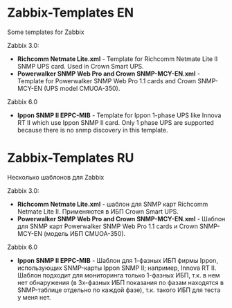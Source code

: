 # Zabbix-Templates EN
Some templates for Zabbix  
  
Zabbix 3.0:  
- **Richcomm Netmate Lite.xml** - Template for Richcomm Netmate Lite II SNMP UPS card. Used in Crown Smart UPS.  
- **Powerwalker SNMP Web Pro and Crown SNMP-MCY-EN.xml** - Template for Powerwalker SNMP Web Pro 1.1 cards and Crown SNMP-MCY-EN (UPS model CMUOA-350).  

Zabbix 6.0
- **Ippon SNMP II EPPC-MIB** - Template for Ippon 1-phase UPS like Innova RT II which use Ippon SNMP II card. Only 1 phase UPS are supported because there is no snmp discovery in this template.

# Zabbix-Templates RU
Несколько шаблонов для Zabbix
  
Zabbix 3.0:  
- **Richcomm Netmate Lite.xml** - шаблон для SNMP карт Richcomm Netmate Lite II. Применяются в ИБП Crown Smart UPS.
- **Powerwalker SNMP Web Pro and Crown SNMP-MCY-EN.xml** - Шаблон для SNMP карт Powerwalker SNMP Web Pro 1.1 cards и Crown SNMP-MCY-EN (модель ИБП CMUOA-350).  

Zabbix 6.0
- **Ippon SNMP II EPPC-MIB** - Шаблон для 1-фазных ИБП фирмы Ippon, использующих SNMP-карты Ippon SNMP II; например, Innova RT II. Шаблон подходит для мониторинга только 1-фазных ИБП, т.к. в нем нет обнаружения (в 3х-фазных ИБП показания по фазам находятся в SNMP-таблице отдельно по каждой фазе), т.к. такого ИБП для теста у меня нет.
